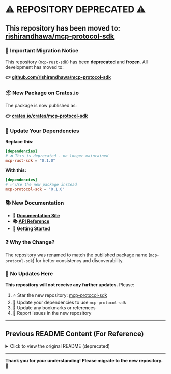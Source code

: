 # ⚠️ REPOSITORY DEPRECATED ⚠️

## This repository has been moved to: [rishirandhawa/mcp-protocol-sdk](https://github.com/rishirandhawa/mcp-protocol-sdk)

### 🚨 Important Migration Notice

This repository (`mcp-rust-sdk`) has been **deprecated** and **frozen**. All development has moved to:

**👉 [github.com/rishirandhawa/mcp-protocol-sdk](https://github.com/rishirandhawa/mcp-protocol-sdk)**

### 📦 New Package on Crates.io

The package is now published as:

**👉 [crates.io/crates/mcp-protocol-sdk](https://crates.io/crates/mcp-protocol-sdk)**

### 🔄 Update Your Dependencies

**Replace this:**
```toml
[dependencies]
# ❌ This is deprecated - no longer maintained
mcp-rust-sdk = "0.1.0"
```

**With this:**
```toml
[dependencies]
# ✅ Use the new package instead
mcp-protocol-sdk = "0.1.0"
```

### 📚 New Documentation

- **📖 [Documentation Site](https://rishirandhawa.github.io/mcp-protocol-sdk)**
- **📚 [API Reference](https://docs.rs/mcp-protocol-sdk)**
- **🚀 [Getting Started](https://rishirandhawa.github.io/mcp-protocol-sdk/getting-started)**

### ❓ Why the Change?

The repository was renamed to match the published package name (`mcp-protocol-sdk`) for better consistency and discoverability.

### 🚫 No Updates Here

**This repository will not receive any further updates.** Please:

1. ⭐ Star the new repository: [mcp-protocol-sdk](https://github.com/rishirandhawa/mcp-protocol-sdk)
2. 📝 Update your dependencies to use `mcp-protocol-sdk`
3. 🔗 Update any bookmarks or references
4. 🐛 Report issues in the new repository

---

## Previous README Content (For Reference)

<details>
<summary>Click to view the original README (deprecated)</summary>

# MCP Rust SDK

**A production-ready, feature-complete Rust implementation of the Model Context Protocol**

[![Crates.io](https://img.shields.io/crates/v/mcp-protocol-sdk.svg)](https://crates.io/crates/mcp-protocol-sdk)
[![Documentation](https://docs.rs/mcp-protocol-sdk/badge.svg)](https://docs.rs/mcp-protocol-sdk)
[![License: MIT](https://img.shields.io/badge/License-MIT-yellow.svg)](https://opensource.org/licenses/MIT)

> **⚠️ This content is deprecated. Please visit the [new repository](https://github.com/rishirandhawa/mcp-protocol-sdk) for current information.**

</details>

---

**Thank you for your understanding! Please migrate to the new repository. 🙏**
